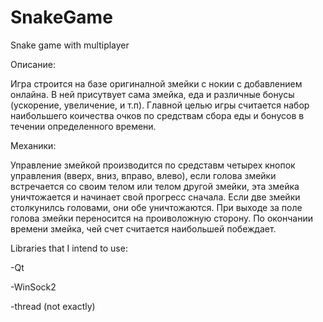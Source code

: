 # SnakeGame
Snake game with multiplayer

Описание:

Игра строится на базе оригиналной змейки с нокии с добавлением онлайна.  В ней присутвует сама змейка, еда и различные бонусы (ускорение, увеличение, и т.п). 
Главной целью игры считается набор наибольшего коичества очков по средствам сбора еды и бонусов в течении определенного времени.

Механики:

Управление змейкой производится по средставм четырех кнопок управления (вверх, вниз, вправо, влево), если голова змейки встречается со своим телом или телом другой змейки, эта змейка уничтожается и начинает свой прогресс сначала. Если две змейки столкунилсь головами, они обе уничтожаются. При выходе за поле голова змейки переносится на проиволожную сторону. По окончании времени змейка, чей счет считается наибольшей побеждает.



Libraries that I intend to use:

-Qt

-WinSock2

-thread (not exactly)


